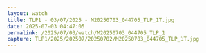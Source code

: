 ```yaml
---
layout: watch
title: TLP1 - 03/07/2025 - M20250703_044705_TLP_1T.jpg
date: 2025-07-03 04:47:05
permalink: /2025/07/03/watch/M20250703_044705_TLP_1
capture: TLP1/2025/202507/20250702/M20250703_044705_TLP_1T.jpg
---
```

